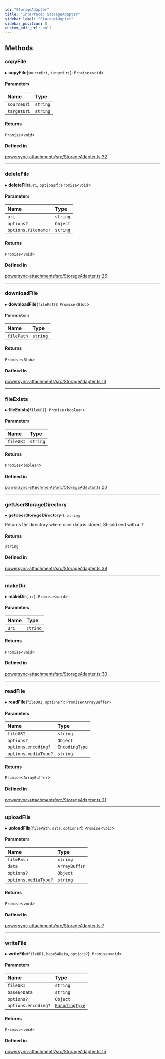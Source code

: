 ```yaml
---
id: "StorageAdapter"
title: "Interface: StorageAdapter"
sidebar_label: "StorageAdapter"
sidebar_position: 0
custom_edit_url: null
---
```


## Methods

### copyFile

▸ **copyFile**(`sourceUri`, `targetUri`): `Promise`<`void`\>

#### Parameters

| Name | Type |
| :------ | :------ |
| `sourceUri` | `string` |
| `targetUri` | `string` |

#### Returns

`Promise`<`void`\>

#### Defined in

[powersync-attachments/src/StorageAdapter.ts:32](https://github.com/powersync-ja/powersync-react-native-sdk/blob/65a3c12/packages/powersync-attachments/src/StorageAdapter.ts#L32)

___

### deleteFile

▸ **deleteFile**(`uri`, `options?`): `Promise`<`void`\>

#### Parameters

| Name | Type |
| :------ | :------ |
| `uri` | `string` |
| `options?` | `Object` |
| `options.filename?` | `string` |

#### Returns

`Promise`<`void`\>

#### Defined in

[powersync-attachments/src/StorageAdapter.ts:26](https://github.com/powersync-ja/powersync-react-native-sdk/blob/65a3c12/packages/powersync-attachments/src/StorageAdapter.ts#L26)

___

### downloadFile

▸ **downloadFile**(`filePath`): `Promise`<`Blob`\>

#### Parameters

| Name | Type |
| :------ | :------ |
| `filePath` | `string` |

#### Returns

`Promise`<`Blob`\>

#### Defined in

[powersync-attachments/src/StorageAdapter.ts:13](https://github.com/powersync-ja/powersync-react-native-sdk/blob/65a3c12/packages/powersync-attachments/src/StorageAdapter.ts#L13)

___

### fileExists

▸ **fileExists**(`fileURI`): `Promise`<`boolean`\>

#### Parameters

| Name | Type |
| :------ | :------ |
| `fileURI` | `string` |

#### Returns

`Promise`<`boolean`\>

#### Defined in

[powersync-attachments/src/StorageAdapter.ts:28](https://github.com/powersync-ja/powersync-react-native-sdk/blob/65a3c12/packages/powersync-attachments/src/StorageAdapter.ts#L28)

___

### getUserStorageDirectory

▸ **getUserStorageDirectory**(): `string`

Returns the directory where user data is stored.
Should end with a '/'

#### Returns

`string`

#### Defined in

[powersync-attachments/src/StorageAdapter.ts:38](https://github.com/powersync-ja/powersync-react-native-sdk/blob/65a3c12/packages/powersync-attachments/src/StorageAdapter.ts#L38)

___

### makeDir

▸ **makeDir**(`uri`): `Promise`<`void`\>

#### Parameters

| Name | Type |
| :------ | :------ |
| `uri` | `string` |

#### Returns

`Promise`<`void`\>

#### Defined in

[powersync-attachments/src/StorageAdapter.ts:30](https://github.com/powersync-ja/powersync-react-native-sdk/blob/65a3c12/packages/powersync-attachments/src/StorageAdapter.ts#L30)

___

### readFile

▸ **readFile**(`fileURI`, `options?`): `Promise`<`ArrayBuffer`\>

#### Parameters

| Name | Type |
| :------ | :------ |
| `fileURI` | `string` |
| `options?` | `Object` |
| `options.encoding?` | [`EncodingType`](../enums/EncodingType.md) |
| `options.mediaType?` | `string` |

#### Returns

`Promise`<`ArrayBuffer`\>

#### Defined in

[powersync-attachments/src/StorageAdapter.ts:21](https://github.com/powersync-ja/powersync-react-native-sdk/blob/65a3c12/packages/powersync-attachments/src/StorageAdapter.ts#L21)

___

### uploadFile

▸ **uploadFile**(`filePath`, `data`, `options?`): `Promise`<`void`\>

#### Parameters

| Name | Type |
| :------ | :------ |
| `filePath` | `string` |
| `data` | `ArrayBuffer` |
| `options?` | `Object` |
| `options.mediaType?` | `string` |

#### Returns

`Promise`<`void`\>

#### Defined in

[powersync-attachments/src/StorageAdapter.ts:7](https://github.com/powersync-ja/powersync-react-native-sdk/blob/65a3c12/packages/powersync-attachments/src/StorageAdapter.ts#L7)

___

### writeFile

▸ **writeFile**(`fileURI`, `base64Data`, `options?`): `Promise`<`void`\>

#### Parameters

| Name | Type |
| :------ | :------ |
| `fileURI` | `string` |
| `base64Data` | `string` |
| `options?` | `Object` |
| `options.encoding?` | [`EncodingType`](../enums/EncodingType.md) |

#### Returns

`Promise`<`void`\>

#### Defined in

[powersync-attachments/src/StorageAdapter.ts:15](https://github.com/powersync-ja/powersync-react-native-sdk/blob/65a3c12/packages/powersync-attachments/src/StorageAdapter.ts#L15)
